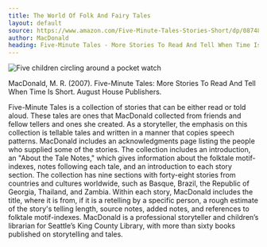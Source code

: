 ```yaml
---
title: The World Of Folk And Fairy Tales
layout: default
source: https://www.amazon.com/Five-Minute-Tales-Stories-Short/dp/0874837820/ref=sr_1_1?dchild=1&keywords=Five-Minute+Tales%3A+More+Stories+To+Read+And+Tell+When+Time+Is+Short&qid=1619453455&s=books&sr=1-1
author: MacDonald
heading: Five-Minute Tales - More Stories To Read And Tell When Time Is Short
---
```

<div class="summary left"><img src="{{"/assets/images/five.jpg" | relative_url}}" alt="Five children circling around a pocket watch">

<p>MacDonald, M. R. (2007). Five-Minute Tales: More Stories To Read And Tell When Time Is Short. August House Publishers.</p>

<p>Five-Minute Tales is a collection of stories that can be either read or told aloud. These tales are ones that MacDonald collected from friends and fellow tellers and ones she created. As a storyteller, the emphasis on this collection is tellable tales and written in a manner that copies speech patterns. MacDonald includes an acknowledgments page listing the people who supplied some of the stories. The collection includes an introduction, an "About the Tale Notes," which gives information about the folktale motif-indexes, notes following each tale, and an introduction to each story section. The collection has nine sections with forty-eight stories from countries and cultures worldwide, such as Basque, Brazil, the Republic of Georgia, Thailand, and Zambia. Within each story, MacDonald includes the title, where it is from, if it is a retelling by a specific person, a rough estimate of the story's telling length, source notes, added notes, and references to folktale motif-indexes. MacDonald is a professional storyteller and children’s librarian for Seattle’s King County Library, with more than sixty books published on storytelling and tales.</p>
</div>
